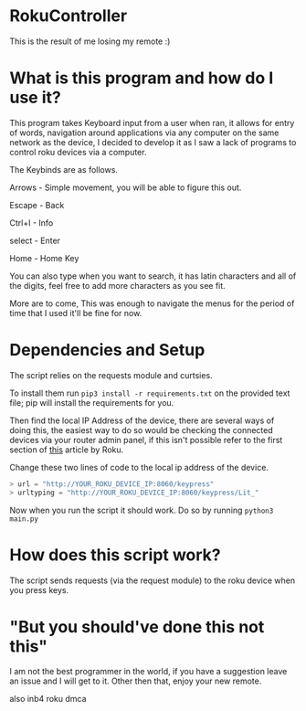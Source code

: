 # RokuController
This is the result of me losing my remote :)

# What is this program and how do I use it?
This program takes Keyboard input from a user when ran, it allows for entry of words, navigation around applications via any computer on the same network as the device, I decided to develop it as I saw a lack of programs to control roku devices via a computer.

The Keybinds are as follows.

Arrows - Simple movement, you will be able to figure this out. 

Escape - Back

Ctrl+I - Info

select - Enter

Home - Home Key

You can also type when you want to search, it has latin characters and all of the digits, feel free to add more characters as you see fit.

More are to come, This was enough to navigate the menus for the period of time that I used it'll be fine for now. 

# Dependencies and Setup

The script relies on the requests module and curtsies.

To install them run `pip3 install -r requirements.txt` on the provided text file; pip will install the requirements for you.

Then find the local IP Address of the device, there are several ways of doing this, the easiest way to do so would be checking the connected devices via your router admin panel, 
if this isn't possible refer to the first section of [this](https://developer.roku.com/en-ca/docs/developer-program/debugging/external-control-api.md) article by Roku.

Change these two lines of code to the local ip address of the device.
```python
> url = "http://YOUR_ROKU_DEVICE_IP:8060/keypress"
> urltyping = "http://YOUR_ROKU_DEVICE_IP:8060/keypress/Lit_"
```
Now when you run the script it should work. Do so by running `python3 main.py`

# How does this script work?

The script sends requests (via the request module) to the roku device when you press keys. 

# "But you should've done this not this" 
I am not the best programmer in the world, if you have a suggestion leave an issue and I will get to it. Other then that, enjoy your new remote.


also inb4 roku dmca
